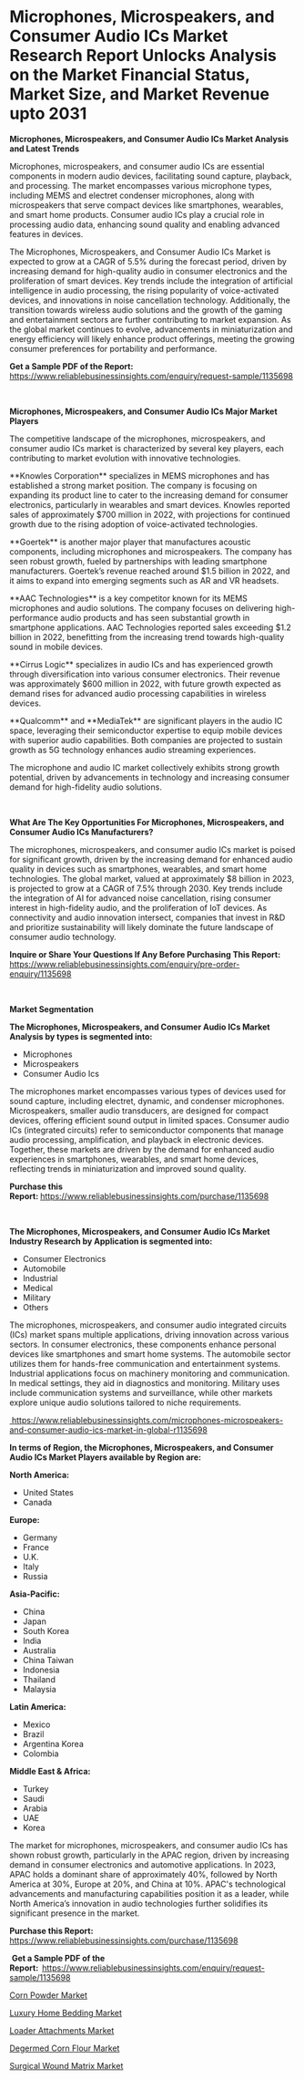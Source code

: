 <p><h1>Microphones, Microspeakers, and Consumer Audio ICs Market Research Report Unlocks Analysis on the Market Financial Status, Market Size, and Market Revenue upto 2031</h1></p><p><strong>Microphones, Microspeakers, and Consumer Audio ICs Market Analysis and Latest Trends</strong></p>
<p><p>Microphones, microspeakers, and consumer audio ICs are essential components in modern audio devices, facilitating sound capture, playback, and processing. The market encompasses various microphone types, including MEMS and electret condenser microphones, along with microspeakers that serve compact devices like smartphones, wearables, and smart home products. Consumer audio ICs play a crucial role in processing audio data, enhancing sound quality and enabling advanced features in devices.</p><p>The Microphones, Microspeakers, and Consumer Audio ICs Market is expected to grow at a CAGR of 5.5% during the forecast period, driven by increasing demand for high-quality audio in consumer electronics and the proliferation of smart devices. Key trends include the integration of artificial intelligence in audio processing, the rising popularity of voice-activated devices, and innovations in noise cancellation technology. Additionally, the transition towards wireless audio solutions and the growth of the gaming and entertainment sectors are further contributing to market expansion. As the global market continues to evolve, advancements in miniaturization and energy efficiency will likely enhance product offerings, meeting the growing consumer preferences for portability and performance.</p></p>
<p><strong>Get a Sample PDF of the Report:&nbsp;</strong> <a href="https://www.reliablebusinessinsights.com/enquiry/request-sample/1135698?utm_campaign=84&utm_medium=2&utm_source=Github&utm_content=ia&utm_term=09102024&utm_id=microphones-microspeakers-and-consumer-audio-ics">https://www.reliablebusinessinsights.com/enquiry/request-sample/1135698</a></p>
<p>&nbsp;</p>
<p><strong>Microphones, Microspeakers, and Consumer Audio ICs Major Market Players</strong></p>
<p><p>The competitive landscape of the microphones, microspeakers, and consumer audio ICs market is characterized by several key players, each contributing to market evolution with innovative technologies. </p><p>**Knowles Corporation** specializes in MEMS microphones and has established a strong market position. The company is focusing on expanding its product line to cater to the increasing demand for consumer electronics, particularly in wearables and smart devices. Knowles reported sales of approximately $700 million in 2022, with projections for continued growth due to the rising adoption of voice-activated technologies.</p><p>**Goertek** is another major player that manufactures acoustic components, including microphones and microspeakers. The company has seen robust growth, fueled by partnerships with leading smartphone manufacturers. Goertek’s revenue reached around $1.5 billion in 2022, and it aims to expand into emerging segments such as AR and VR headsets.</p><p>**AAC Technologies** is a key competitor known for its MEMS microphones and audio solutions. The company focuses on delivering high-performance audio products and has seen substantial growth in smartphone applications. AAC Technologies reported sales exceeding $1.2 billion in 2022, benefitting from the increasing trend towards high-quality sound in mobile devices.</p><p>**Cirrus Logic** specializes in audio ICs and has experienced growth through diversification into various consumer electronics. Their revenue was approximately $600 million in 2022, with future growth expected as demand rises for advanced audio processing capabilities in wireless devices.</p><p>**Qualcomm** and **MediaTek** are significant players in the audio IC space, leveraging their semiconductor expertise to equip mobile devices with superior audio capabilities. Both companies are projected to sustain growth as 5G technology enhances audio streaming experiences.</p><p>The microphone and audio IC market collectively exhibits strong growth potential, driven by advancements in technology and increasing consumer demand for high-fidelity audio solutions.</p></p>
<p>&nbsp;</p>
<p><strong>What Are The Key Opportunities For Microphones, Microspeakers, and Consumer Audio ICs Manufacturers?</strong></p>
<p><p>The microphones, microspeakers, and consumer audio ICs market is poised for significant growth, driven by the increasing demand for enhanced audio quality in devices such as smartphones, wearables, and smart home technologies. The global market, valued at approximately $8 billion in 2023, is projected to grow at a CAGR of 7.5% through 2030. Key trends include the integration of AI for advanced noise cancellation, rising consumer interest in high-fidelity audio, and the proliferation of IoT devices. As connectivity and audio innovation intersect, companies that invest in R&D and prioritize sustainability will likely dominate the future landscape of consumer audio technology.</p></p>
<p><strong>Inquire or Share Your Questions If Any Before Purchasing This Report:</strong> <a href="https://www.reliablebusinessinsights.com/enquiry/pre-order-enquiry/1135698?utm_campaign=84&utm_medium=2&utm_source=Github&utm_content=ia&utm_term=09102024&utm_id=microphones-microspeakers-and-consumer-audio-ics">https://www.reliablebusinessinsights.com/enquiry/pre-order-enquiry/1135698</a></p>
<p>&nbsp;</p>
<p><strong>Market Segmentation</strong></p>
<p><strong>The Microphones, Microspeakers, and Consumer Audio ICs Market Analysis by types is segmented into:</strong></p>
<p><ul><li>Microphones</li><li>Microspeakers</li><li>Consumer Audio Ics</li></ul></p>
<p><p>The microphones market encompasses various types of devices used for sound capture, including electret, dynamic, and condenser microphones. Microspeakers, smaller audio transducers, are designed for compact devices, offering efficient sound output in limited spaces. Consumer audio ICs (integrated circuits) refer to semiconductor components that manage audio processing, amplification, and playback in electronic devices. Together, these markets are driven by the demand for enhanced audio experiences in smartphones, wearables, and smart home devices, reflecting trends in miniaturization and improved sound quality.</p></p>
<p><strong>Purchase this Report:&nbsp;</strong><a href="https://www.reliablebusinessinsights.com/purchase/1135698?utm_campaign=84&utm_medium=2&utm_source=Github&utm_content=ia&utm_term=09102024&utm_id=microphones-microspeakers-and-consumer-audio-ics">https://www.reliablebusinessinsights.com/purchase/1135698</a></p>
<p>&nbsp;</p>
<p><strong>The Microphones, Microspeakers, and Consumer Audio ICs Market Industry Research by Application is segmented into:</strong></p>
<p><ul><li>Consumer Electronics</li><li>Automobile</li><li>Industrial</li><li>Medical</li><li>Military</li><li>Others</li></ul></p>
<p><p>The microphones, microspeakers, and consumer audio integrated circuits (ICs) market spans multiple applications, driving innovation across various sectors. In consumer electronics, these components enhance personal devices like smartphones and smart home systems. The automobile sector utilizes them for hands-free communication and entertainment systems. Industrial applications focus on machinery monitoring and communication. In medical settings, they aid in diagnostics and monitoring. Military uses include communication systems and surveillance, while other markets explore unique audio solutions tailored to niche requirements.</p></p>
<p><a href="https://www.reliablebusinessinsights.com/microphones-microspeakers-and-consumer-audio-ics-market-in-global-r1135698?utm_campaign=84&utm_medium=2&utm_source=Github&utm_content=ia&utm_term=09102024&utm_id=microphones-microspeakers-and-consumer-audio-ics">&nbsp;https://www.reliablebusinessinsights.com/microphones-microspeakers-and-consumer-audio-ics-market-in-global-r1135698</a></p>
<p><strong>In terms of Region, the Microphones, Microspeakers, and Consumer Audio ICs Market Players available by Region are:</strong></p>
<p>
    <p> <strong> North America: </strong>
        <ul>
            <li>United States</li>
            <li>Canada</li>
        </ul>
        </p> 
    <p> <strong> Europe: </strong>
        <ul>
            <li>Germany</li>
            <li>France</li>
            <li>U.K.</li>
            <li>Italy</li>
            <li>Russia</li>
        </ul>
        </p> 
    <p> <strong> Asia-Pacific: </strong>
        <ul>
            <li>China</li>
            <li>Japan</li>
            <li>South Korea</li>
            <li>India</li>
            <li>Australia</li>
            <li>China Taiwan</li>
            <li>Indonesia</li>
            <li>Thailand</li>
            <li>Malaysia</li>
        </ul>
        </p> 
    <p> <strong> Latin America: </strong>
        <ul>
            <li>Mexico</li>
            <li>Brazil</li>
            <li>Argentina Korea</li>
            <li>Colombia</li>
        </ul>
        </p> 
    <p> <strong> Middle East & Africa: </strong>
        <ul>
            <li>Turkey</li>
            <li>Saudi</li>
            <li>Arabia</li>
            <li>UAE</li>
            <li>Korea</li>
        </ul>
    </p>
    </p>
<p><p>The market for microphones, microspeakers, and consumer audio ICs has shown robust growth, particularly in the APAC region, driven by increasing demand in consumer electronics and automotive applications. In 2023, APAC holds a dominant share of approximately 40%, followed by North America at 30%, Europe at 20%, and China at 10%. APAC's technological advancements and manufacturing capabilities position it as a leader, while North America’s innovation in audio technologies further solidifies its significant presence in the market.</p></p>
<p><strong>Purchase this Report: </strong><a href="https://www.reliablebusinessinsights.com/purchase/1135698?utm_campaign=84&utm_medium=2&utm_source=Github&utm_content=ia&utm_term=09102024&utm_id=microphones-microspeakers-and-consumer-audio-ics">https://www.reliablebusinessinsights.com/purchase/1135698</a></p>
<p>&nbsp;<strong>Get a Sample PDF of the Report:&nbsp;&nbsp;</strong><a href="https://www.reliablebusinessinsights.com/enquiry/request-sample/1135698?utm_campaign=84&utm_medium=2&utm_source=Github&utm_content=ia&utm_term=09102024&utm_id=microphones-microspeakers-and-consumer-audio-ics">https://www.reliablebusinessinsights.com/enquiry/request-sample/1135698</a></p>
<p><strong></strong></p>
<p><p><a href="https://issuu.com/reportprime-2/docs/corn-powder-market-size-2030.pptx_cc8a8cdbfcde79?utm_campaign=84&utm_medium=2&utm_source=Github&utm_content=ia&utm_term=09102024&utm_id=microphones-microspeakers-and-consumer-audio-ics">Corn Powder Market</a></p><p><a href="https://www.linkedin.com/pulse/luxury-home-bedding-market-strategic-insights-product-evolution-j4z9c?utm_campaign=84&utm_medium=2&utm_source=Github&utm_content=ia&utm_term=09102024&utm_id=microphones-microspeakers-and-consumer-audio-ics">Luxury Home Bedding Market</a></p><p><a href="https://www.linkedin.com/pulse/loader-attachments-spectrum-usage-patterns-sector-evolution-vv6be?utm_campaign=84&utm_medium=2&utm_source=Github&utm_content=ia&utm_term=09102024&utm_id=microphones-microspeakers-and-consumer-audio-ics">Loader Attachments Market</a></p><p><a href="https://issuu.com/reportprime-2/docs/degermed-corn-flour-market-size-203_9eb56a7df8fb62?utm_campaign=84&utm_medium=2&utm_source=Github&utm_content=ia&utm_term=09102024&utm_id=microphones-microspeakers-and-consumer-audio-ics">Degermed Corn Flour Market</a></p><p><a href="https://github.com/MegiDuro586/Market-Research-Report-List-1/blob/main/surgical-wound-matrix-market.md?utm_campaign=84&utm_medium=2&utm_source=Github&utm_content=ia&utm_term=09102024&utm_id=microphones-microspeakers-and-consumer-audio-ics">Surgical Wound Matrix Market</a></p></p>